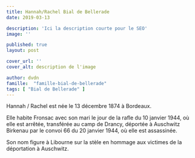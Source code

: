 ```yaml
---
title: Hannah/Rachel Bial de Bellerade
date: 2019-03-13

description: 'Ici la description courte pour le SEO'
image: ''

published: true
layout: post

cover_url: ''
cover_alt: description de l'image

author: dvdn
famille:  "famille-bial-de-bellerade" 
tags: [ "Bial de Bellerade" ]
---
```


Hannah / Rachel est née le 13 décembre 1874 à Bordeaux.

Elle habite Fronsac avec son mari le jour de la rafle du 10 janvier 1944, où elle est arrêtée, transférée au camp de Drancy, déportée à Auschwitz Birkenau par le convoi 66 du 20 janvier 1944, où elle est assassinée.

Son nom figure à Libourne sur la stèle en hommage aux victimes de la déportation à Auschwitz.